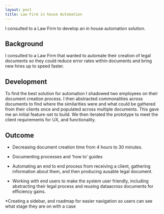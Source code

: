 ```yaml
---
layout: post
title: Law Firm in house Automation
---
```


I consulted to a Law Firm to develop an in house automation solution.

## Background

I consulted to a Law Firm that wanted to automate their creation of legal documents so they could reduce error rates within documents and bring new hires up to speed faster.

## Development

To find the best solution for automation I shadowed two employees on their document creation process. I then abstracted commonalities across documents to find where the similarities were and what could be gathered from their clients once and populated across multiple documents. This gave me an initial feature-set to build. We then iterated the prototype to meet the client requirements for UX, and functionality.

## Outcome

* Decreasing document creation time from 4 hours to 30 minutes.

* Documenting processes and ‘how to’ guides

* Automating an end to end process from receiving a client, gathering information about them, and then producing ausable legal document.

* Working with end users to make the system user friendly, including abstracting their legal process and reusing dataacross documents for efficiency gains.

*Creating a sidebar, and roadmap for easier navigation so users can see what stage they are on with a case
